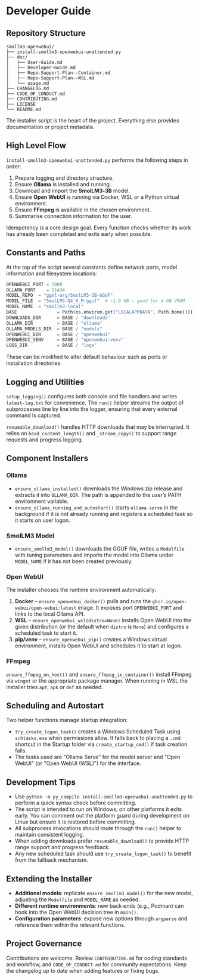 # Developer Guide

## Repository Structure
```
smollm3-openwebui/
├── install-smollm3-openwebui-unattended.py
├── doc/
│   ├── User-Guide.md
│   ├── Developer-Guide.md
│   ├── Repo-Support-Plan--Container.md
│   ├── Repo-Support-Plan--WSL.md
│   └── usage.md
├── CHANGELOG.md
├── CODE_OF_CONDUCT.md
├── CONTRIBUTING.md
├── LICENSE
└── README.md
```

The installer script is the heart of the project.  Everything else provides documentation or project metadata.

## High Level Flow
`install-smollm3-openwebui-unattended.py` performs the following steps in order:
1. Prepare logging and directory structure.
2. Ensure **Ollama** is installed and running.
3. Download and import the **SmolLM3‑3B** model.
4. Ensure **Open WebUI** is running via Docker, WSL or a Python virtual environment.
5. Ensure **FFmpeg** is available in the chosen environment.
6. Summarise connection information for the user.

Idempotency is a core design goal.  Every function checks whether its work has already been completed and exits early when possible.

## Constants and Paths
At the top of the script several constants define network ports, model information and filesystem locations:
```python
OPENWEBUI_PORT = 3000
OLLAMA_PORT    = 11434
MODEL_REPO  = "ggml-org/SmolLM3-3B-GGUF"
MODEL_FILE  = "SmolLM3-Q4_K_M.gguf"  # ~1.9 GB — good for 4 GB VRAM
MODEL_NAME  = "smollm3-local"
BASE               = Path(os.environ.get("LOCALAPPDATA", Path.home())) / "smollm3_stack"
DOWNLOADS_DIR      = BASE / "downloads"
OLLAMA_DIR         = BASE / "ollama"
OLLAMA_MODELS_DIR  = BASE / "models"
OPENWEBUI_DIR      = BASE / "openwebui"
OPENWEBUI_VENV     = BASE / "openwebui-venv"
LOGS_DIR           = BASE / "logs"
```
These can be modified to alter default behaviour such as ports or installation directories.

## Logging and Utilities
`setup_logging()` configures both console and file handlers and writes `latest-log.txt` for convenience.  The `run()` helper streams the output of subprocesses line by line into the logger, ensuring that every external command is captured.

`resumable_download()` handles HTTP downloads that may be interrupted.  It relies on `head_content_length()` and `_stream_copy()` to support range requests and progress logging.

## Component Installers
### Ollama
- `ensure_ollama_installed()` downloads the Windows zip release and extracts it into `OLLAMA_DIR`.  The path is appended to the user’s PATH environment variable.
- `ensure_ollama_running_and_autostart()` starts `ollama serve` in the background if it is not already running and registers a scheduled task so it starts on user logon.

### SmolLM3 Model
- `ensure_smollm3_model()` downloads the GGUF file, writes a `Modelfile` with tuning parameters and imports the model into Ollama under `MODEL_NAME` if it has not been created previously.

### Open WebUI
The installer chooses the runtime environment automatically:
1. **Docker** – `ensure_openwebui_docker()` pulls and runs the `ghcr.io/open-webui/open-webui:latest` image.  It exposes port `OPENWEBUI_PORT` and links to the local Ollama API.
2. **WSL** – `ensure_openwebui_wsl(distro=None)` installs Open WebUI into the given distribution (or the default when `distro` is `None`) and configures a scheduled task to start it.
3. **pip/venv** – `ensure_openwebui_pip()` creates a Windows virtual environment, installs Open WebUI and schedules it to start at logon.

### FFmpeg
`ensure_ffmpeg_on_host()` and `ensure_ffmpeg_in_container()` install FFmpeg via `winget` or the appropriate package manager.  When running in WSL the installer tries `apt`, `apk` or `dnf` as needed.

## Scheduling and Autostart
Two helper functions manage startup integration:
- `try_create_logon_task()` creates a Windows Scheduled Task using `schtasks.exe` when permissions allow.  It falls back to placing a `.cmd` shortcut in the Startup folder via `create_startup_cmd()` if task creation fails.
- The tasks used are "Ollama Serve" for the model server and "Open WebUI" (or "Open WebUI (WSL)") for the interface.

## Development Tips
- Use `python -m py_compile install-smollm3-openwebui-unattended.py` to perform a quick syntax check before committing.
- The script is intended to run on Windows; on other platforms it exits early.  You can comment out the platform guard during development on Linux but ensure it is restored before committing.
- All subprocess invocations should route through the `run()` helper to maintain consistent logging.
- When adding downloads prefer `resumable_download()` to provide HTTP range support and progress feedback.
- Any new scheduled task should use `try_create_logon_task()` to benefit from the fallback mechanism.

## Extending the Installer
- **Additional models**: replicate `ensure_smollm3_model()` for the new model, adjusting the `Modelfile` and `MODEL_NAME` as needed.
- **Different runtime environments**: new back‑ends (e.g., Podman) can hook into the Open WebUI decision tree in `main()`.
- **Configuration parameters**: expose new options through `argparse` and reference them within the relevant functions.

## Project Governance
Contributions are welcome.  Review `CONTRIBUTING.md` for coding standards and workflow, and `CODE_OF_CONDUCT.md` for community expectations.  Keep the changelog up to date when adding features or fixing bugs.

